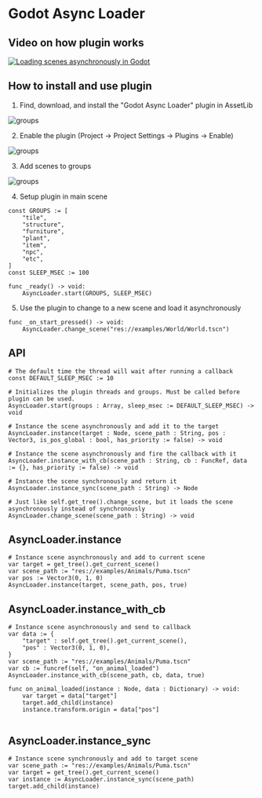 # Godot Async Loader


## Video on how plugin works

[![Loading scenes asynchronously in Godot](https://img.youtube.com/vi/PFCWlwdfK_k/0.jpg)](https://youtu.be/PFCWlwdfK_k, "Loading scenes asynchronously in Godot")

## How to install and use plugin

1. Find, download, and install the "Godot Async Loader" plugin in AssetLib

![groups](https://github.com/ImmersiveRPG/GodotAsyncLoader/blob/main/docs/asset_lib.png)

2. Enable the plugin (Project -> Project Settings -> Plugins -> Enable)

![groups](https://github.com/ImmersiveRPG/GodotAsyncLoader/blob/main/docs/plugins.png)

3. Add scenes to groups

![groups](https://github.com/ImmersiveRPG/GodotAsyncLoader/blob/main/docs/groups.png)

4. Setup plugin in main scene
```GDScript
const GROUPS := [
	"tile",
	"structure",
	"furniture",
	"plant",
	"item",
	"npc",
	"etc",
]
const SLEEP_MSEC := 100

func _ready() -> void:
	AsyncLoader.start(GROUPS, SLEEP_MSEC)
```

5. Use the plugin to change to a new scene and load it asynchronously
```GDScript
func _on_start_pressed() -> void:
	AsyncLoader.change_scene("res://examples/World/World.tscn")
```

## API

```GDScript
# The default time the thread will wait after running a callback
const DEFAULT_SLEEP_MSEC := 10

# Initializes the plugin threads and groups. Must be called before plugin can be used.
AsyncLoader.start(groups : Array, sleep_msec := DEFAULT_SLEEP_MSEC) -> void

# Instance the scene asynchronously and add it to the target
AsyncLoader.instance(target : Node, scene_path : String, pos : Vector3, is_pos_global : bool, has_priority := false) -> void

# Instance the scene asynchronously and fire the callback with it
AsyncLoader.instance_with_cb(scene_path : String, cb : FuncRef, data := {}, has_priority := false) -> void

# Instance the scene synchronously and return it
AsyncLoader.instance_sync(scene_path : String) -> Node

# Just like self.get_tree().change_scene, but it loads the scene asynchronously instead of synchronously
AsyncLoader.change_scene(scene_path : String) -> void
```

## AsyncLoader.instance

```GDScript
# Instance scene asynchronously and add to current scene
var target = get_tree().get_current_scene()
var scene_path := "res://examples/Animals/Puma.tscn"
var pos := Vector3(0, 1, 0)
AsyncLoader.instance(target, scene_path, pos, true)
```

## AsyncLoader.instance_with_cb

```GDScript
# Instance scene asynchronously and send to callback
var data := {
	"target" : self.get_tree().get_current_scene(),
	"pos" : Vector3(0, 1, 0),
}
var scene_path := "res://examples/Animals/Puma.tscn"
var cb := funcref(self, "on_animal_loaded")
AsyncLoader.instance_with_cb(scene_path, cb, data, true)

func on_animal_loaded(instance : Node, data : Dictionary) -> void:
	var target = data["target"]
	target.add_child(instance)
	instance.transform.origin = data["pos"]


```

## AsyncLoader.instance_sync

```GDScript
# Instance scene synchronously and add to target scene
var scene_path := "res://examples/Animals/Puma.tscn"
var target = get_tree().get_current_scene()
var instance := AsyncLoader.instance_sync(scene_path)
target.add_child(instance)
```
